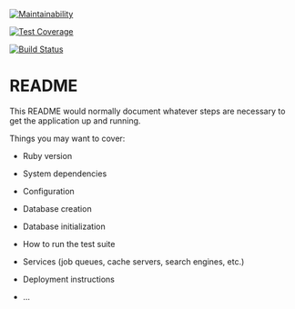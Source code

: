 [![Maintainability](https://api.codeclimate.com/v1/badges/c3c8ee041d0771375e3d/maintainability)](https://codeclimate.com/github/PapePathe/zoome/maintainability)

[![Test Coverage](https://api.codeclimate.com/v1/badges/c3c8ee041d0771375e3d/test_coverage)](https://codeclimate.com/github/PapePathe/zoome/test_coverage)

[![Build Status](https://travis-ci.org/PapePathe/zoome.svg?branch=master)](https://travis-ci.org/PapePathe/zoome)

# README

This README would normally document whatever steps are necessary to get the
application up and running.

Things you may want to cover:

* Ruby version

* System dependencies

* Configuration

* Database creation

* Database initialization

* How to run the test suite

* Services (job queues, cache servers, search engines, etc.)

* Deployment instructions

* ...

